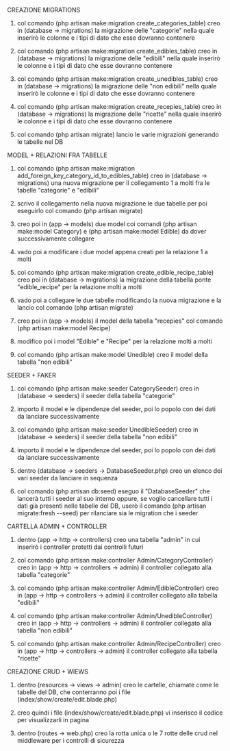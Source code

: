 CREAZIONE MIGRATIONS

1. col comando (php artisan make:migration create_categories_table) creo in (database -> migrations) la migrazione delle "categorie" nella quale inserirò le colonne e i tipi di dato che esse dovranno contenere

2. col comando (php artisan make:migration create_edibles_table) creo in (database -> migrations) la migrazione delle "edibili" nella quale inserirò le colonne e i tipi di dato che esse dovranno contenere

3. col comando (php artisan make:migration create_unedibles_table) creo in (database -> migrations) la migrazione delle "non edibili" nella quale inserirò le colonne e i tipi di dato che esse dovranno contenere

4. col comando (php artisan make:migration create_recepies_table) creo in (database -> migrations) la migrazione delle "ricette" nella quale inserirò le colonne e i tipi di dato che esse dovranno contenere

5. col comando (php artisan migrate) lancio le varie migrazioni generando le tabelle nel DB

MODEL + RELAZIONI FRA TABELLE

1. col comando (php artisan make:migration add_foreign_key_category_id_to_edibles_table) creo in (database -> migrations) una nuova migrazione per il collegamento 1 a molti fra le tabelle "categorie" e "edibili"

2. scrivo il collegamento nella nuova migrazione le due tabelle per poi eseguirlo col comando (php artisan migrate)

3. creo poi in (app -> models) due model coi comandi (php artisan make:model Category) e (php artisan make:model Edible) da dover successivamente collegare

4. vado poi a modificare i due model appena creati per la relazione 1 a molti

5. col comando (php artisan make:migration create_edible_recipe_table) creo poi in (database -> migrations) la migrazione della tabella ponte "edible_recipe" per la relazione molti a molti

6. vado poi a collegare le due tabelle modificando la nuova migrazione e la lancio col comando (php artisan migrate)

7. creo poi in (app -> models) il model della tabella "recepies" col comando (php artisan make:model Recipe)

8. modifico poi i model "Edible" e "Recipe" per la relazione molti a molti

9. col comando (php artisan make:model Unedible) creo il model della tabella "non edibili"

SEEDER + FAKER

1. col comando (php artisan make:seeder CategorySeeder) creo in (database -> seeders) il seeder della tabella "categorie"

2. importo il model e le dipendenze del seeder, poi lo popolo con dei dati da lanciare successivamente

3. col comando (php artisan make:seeder UnedibleSeeder) creo in (database -> seeders) il seeder della tabella "non edibili"

4. importo il model e le dipendenze del seeder, poi lo popolo con dei dati da lanciare successivamente

5. dentro (database -> seeders -> DatabaseSeeder.php) creo un elenco dei vari seeder da lanciare in sequenza

6. col comando (php artisan db:seed) eseguo il "DatabaseSeeder" che lancerà tutti i seeder al suo interno oppure, se voglio cancellare tutti i dati già presenti nelle tabelle del DB, userò il comando (php artisan migrate:fresh --seed) per rilanciare sia le migration che i seeder

CARTELLA ADMIN + CONTROLLER

1. dentro (app -> http -> controllers) creo una tabella "admin" in cui inserirò i controller protetti dai controlli futuri

2. col comando (php artisan make:controller Admin/CategoryController) creo in (app -> http -> controllers -> admin) il controller collegato alla tabella "categorie"

3. col comando (php artisan make:controller Admin/EdibleController) creo in (app -> http -> controllers -> admin) il controller collegato alla tabella "edibili"

4. col comando (php artisan make:controller Admin/UnedibleController) creo in (app -> http -> controllers -> admin) il controller collegato alla tabella "non edibili"

5. col comando (php artisan make:controller Admin/RecipeController) creo in (app -> http -> controllers -> admin) il controller collegato alla tabella "ricette"

CREAZIONE CRUD + WIEWS

1. dentro (resources -> views -> admin) creo le cartelle, chiamate come le tabelle del DB, che conterranno poi i file (index/show/create/edit.blade.php)

2. creo quindi i file (index/show/create/edit.blade.php) vi inserisco il codice per visualizzarli in pagina

3. dentro (routes -> web.php) creo la rotta unica o le 7 rotte delle crud nel middleware per i controlli di sicurezza